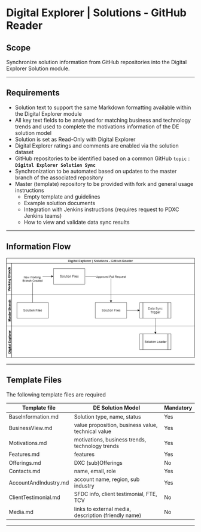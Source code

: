 # Digital Explorer | Solutions - GitHub Reader

## Scope
Synchronize solution information from GitHub repositories into the Digital Explorer Solution module.

---
## Requirements
- Solution text to support the same Markdown formatting available within the Digital Explorer module
- All key text fields to be analysed for matching business and technology trends and used to complete the motivations information of the DE solution model
- Solution is set as Read-Only with Digital Explorer
- Digital Explorer ratings and comments are enabled via the solution dataset
- GitHub repositories to be identified based on a common GitHub `topic` : **`Digital Explorer Solution Sync`**
- Synchronization to be automated based on updates to the master branch of the associated repository 
- Master (template) repository to be provided with fork and general usage instructions 
  - Empty template and guidelines
  - Example solution documents
  - Integration with Jenkins instructions (requires request to PDXC Jenkins teams)
  - How to view and validate data sync results

---
## Information Flow

![image](InformationFlow.png)


---
## Template Files

The following template files are required


|Template file|DE Solution Model|Mandatory
|---|---|---|
|BaseInformation.md|Solution type, name, status|Yes
|BusinessView.md|value proposition, business value, technical value|Yes
|Motivations.md|motivations, business trends, technology trends|Yes
|Features.md|features|Yes
|Offerings.md|DXC (sub)Offerings|No
|Contacts.md|name, email, role|Yes
|AccountAndIndustry.md|account name, region, sub industry|Yes
|ClientTestimonial.md|SFDC info, client testimonial, FTE, TCV|No
|Media.md|links to external media, description (friendly name)|No


---
